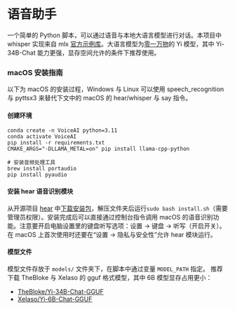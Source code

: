 # 语音助手

一个简单的 Python 脚本，可以通过语音与本地大语言模型进行对话。本项目中 whisper 实现来自 mlx [官方示例库](https://github.com/ml-explore/mlx-examples/tree/main/whisper)。大语言模型为[零一万物](https://www.lingyiwanwu.com)的 Yi 模型，其中 Yi-34B-Chat 能力更强，显存空间允许的条件下推荐使用。

### macOS 安装指南

以下为 macOS 的安装过程，Windows 与 Linux 可以使用 speech_recognition 与 pyttsx3 来替代下文中的 macOS 的 hear/whisper 与 say 指令。

#### 创建环境

```
conda create -n VoiceAI python=3.11
conda activate VoiceAI
pip install -r requirements.txt
CMAKE_ARGS="-DLLAMA_METAL=on" pip install llama-cpp-python

# 安装音频处理工具
brew install portaudio
pip install pyaudio
```

#### 安装 hear 语音识别模块

从开源项目 [hear](https://github.com/sveinbjornt/hear) 中[下载安装包](https://sveinbjorn.org/files/software/hear.zip)，解压文件夹后运行`sudo bash install.sh`（需要管理员权限）。安装完成后可以直接通过控制台指令调用 macOS 的语音识别功能。注意要开启电脑设置里的键盘听写选项：设置 -> 键盘 -> 听写（开启开关）。在 macOS 上首次使用时还要在“设置 -> 隐私与安全性”允许 hear 模块运行。

#### 模型文件
模型文件存放于  `models/` 文件夹下，在脚本中通过变量 `MODEL_PATH` 指定。
推荐下载 TheBloke 与 XeIaso 的 gguf 格式模型，其中 6B 模型显存占用更小：
- [TheBloke/Yi-34B-Chat-GGUF](https://huggingface.co/TheBloke/Yi-34B-Chat-GGUF/blob/main/yi-34b-chat.Q8_0.gguf)
- [XeIaso/Yi-6B-Chat-GGUF](https://huggingface.co/XeIaso/yi-chat-6B-GGUF/blob/main/yi-chat-6b.Q8_0.gguf)
